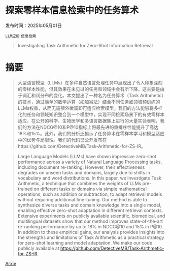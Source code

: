 # 探索零样本信息检索中的任务算术

发布时间：2025年05月01日

`LLM应用` `信息检索`

> Investigating Task Arithmetic for Zero-Shot Information Retrieval

# 摘要

> 大型语言模型（LLMs）在多种自然语言处理任务中展现出了令人印象深刻的零样本性能，但其效果在未见过的任务和领域中会有所下降，这主要是由于词汇和词分布的变化。本文提出了一种名为任务算术（Task Arithmetic）的技术，通过简单的数学运算（如加减法）结合不同任务或领域预训练的LLMs权重，从而无需额外微调即可适应检索模型。我们的方法能够将多样化的任务和领域知识整合到一个模型中，实现不同检索场景下的有效零样本适应。在公开的科学、生物医学和多语言数据集上进行的大量实验表明，我们的方法在NDCG@10和P@10指标上将最先进的重排序性能提升了高达18%和15%。此外，我们的分析还揭示了任务算术在零样本学习和模型适应中的优势与局限性。我们的代码已公开发布在https://github.com/DetectiveMB/Task-Arithmetic-for-ZS-IR。

> Large Language Models (LLMs) have shown impressive zero-shot performance across a variety of Natural Language Processing tasks, including document re-ranking. However, their effectiveness degrades on unseen tasks and domains, largely due to shifts in vocabulary and word distributions. In this paper, we investigate Task Arithmetic, a technique that combines the weights of LLMs pre-trained on different tasks or domains via simple mathematical operations, such as addition or subtraction, to adapt retrieval models without requiring additional fine-tuning. Our method is able to synthesize diverse tasks and domain knowledge into a single model, enabling effective zero-shot adaptation in different retrieval contexts. Extensive experiments on publicly available scientific, biomedical, and multilingual datasets show that our method improves state-of-the-art re-ranking performance by up to 18% in NDCG@10 and 15% in P@10. In addition to these empirical gains, our analysis provides insights into the strengths and limitations of Task Arithmetic as a practical strategy for zero-shot learning and model adaptation. We make our code publicly available at https://github.com/DetectiveMB/Task-Arithmetic-for-ZS-IR.

[Arxiv](https://arxiv.org/abs/2505.00649)